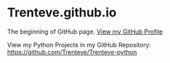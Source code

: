# Trenteve.github.io
The beginning of GitHub page.
[View my GitHub Profile](https://github.com/Trenteve)

View my Python Projects in my GitHub Repository: https://github.com/Trenteve/Trenteve-python
